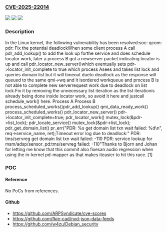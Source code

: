### [CVE-2025-22014](https://cve.mitre.org/cgi-bin/cvename.cgi?name=CVE-2025-22014)
![](https://img.shields.io/static/v1?label=Product&message=Linux&color=blue)
![](https://img.shields.io/static/v1?label=Version&message=fbe639b44a82755d639df1c5d147c93f02ac5a0f%3C%2072a222b6af10c2a05a5fad0029246229ed8912c2%20&color=brighgreen)
![](https://img.shields.io/static/v1?label=Vulnerability&message=n%2Fa&color=brighgreen)

### Description

In the Linux kernel, the following vulnerability has been resolved:soc: qcom: pdr: Fix the potential deadlockWhen some client process A call pdr_add_lookup() to add the look up forthe service and does schedule locator work, later a process B got a newserver packet indicating locator is up and call pdr_locator_new_server()which eventually sets pdr->locator_init_complete to true which process Asees and takes list lock and queries domain list but it will timeout dueto deadlock as the response will queued to the same qmi->wq and it isordered workqueue and process B is not able to complete new serverrequest work due to deadlock on list lock.Fix it by removing the unnecessary list iteration as the list iterationis already being done inside locator work, so avoid it here and justcall schedule_work() here.       Process A                        Process B                                     process_scheduled_works()pdr_add_lookup()                      qmi_data_ready_work() process_scheduled_works()             pdr_locator_new_server()                                         pdr->locator_init_complete=true;   pdr_locator_work()    mutex_lock(&pdr->list_lock);     pdr_locate_service()                  mutex_lock(&pdr->list_lock);      pdr_get_domain_list()       pr_err("PDR: %s get domain list               txn wait failed: %d\n",               req->service_name,               ret);Timeout error log due to deadlock:" PDR: tms/servreg get domain list txn wait failed: -110 PDR: service lookup for msm/adsp/sensor_pd:tms/servreg failed: -110"Thanks to Bjorn and Johan for letting me know that this commit also fixesan audio regression when using the in-kernel pd-mapper as that makes iteasier to hit this race. [1]

### POC

#### Reference
No PoCs from references.

#### Github
- https://github.com/ARPSyndicate/cve-scores
- https://github.com/fkie-cad/nvd-json-data-feeds
- https://github.com/w4zu/Debian_security

